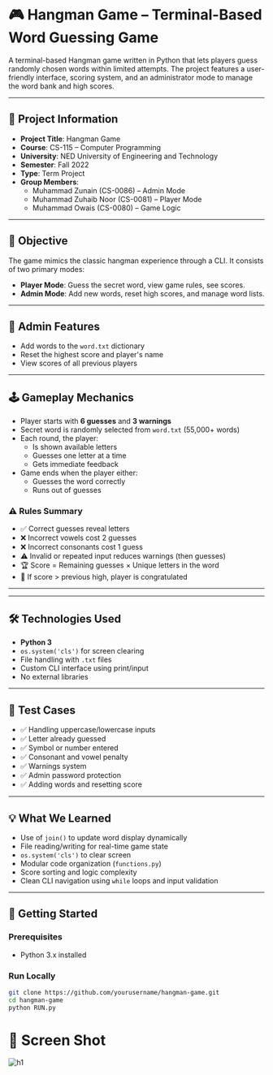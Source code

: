 
# 🎮 Hangman Game – Terminal-Based Word Guessing Game

A terminal-based Hangman game written in Python that lets players guess randomly chosen words within limited attempts. The project features a user-friendly interface, scoring system, and an administrator mode to manage the word bank and high scores.

---

## 📘 Project Information

- **Project Title**: Hangman Game
- **Course**: CS-115 – Computer Programming
- **University**: NED University of Engineering and Technology
- **Semester**: Fall 2022
- **Type**: Term Project
- **Group Members**:
  - Muhammad Zunain (CS-0086) – Admin Mode
  - Muhammad Zuhaib Noor (CS-0081) – Player Mode
  - Muhammad Owais (CS-0080) – Game Logic

---

## 🎯 Objective

The game mimics the classic hangman experience through a CLI. It consists of two primary modes:

- **Player Mode**: Guess the secret word, view game rules, see scores.
- **Admin Mode**: Add new words, reset high scores, and manage word lists.

---

## 🔐 Admin Features

- Add words to the `word.txt` dictionary
- Reset the highest score and player's name
- View scores of all previous players

---

## 🕹️ Gameplay Mechanics

- Player starts with **6 guesses** and **3 warnings**
- Secret word is randomly selected from `word.txt` (55,000+ words)
- Each round, the player:
  - Is shown available letters
  - Guesses one letter at a time
  - Gets immediate feedback
- Game ends when the player either:
  - Guesses the word correctly
  - Runs out of guesses

### ⚠️ Rules Summary

- ✅ Correct guesses reveal letters
- ❌ Incorrect vowels cost 2 guesses
- ❌ Incorrect consonants cost 1 guess
- ⚠️ Invalid or repeated input reduces warnings (then guesses)
- 🏆 Score = Remaining guesses × Unique letters in the word
- 🎉 If score > previous high, player is congratulated

---
---

## 🛠 Technologies Used

- **Python 3**
- `os.system('cls')` for screen clearing
- File handling with `.txt` files
- Custom CLI interface using print/input
- No external libraries

---

## 🧪 Test Cases

- ✅ Handling uppercase/lowercase inputs
- ✅ Letter already guessed
- ✅ Symbol or number entered
- ✅ Consonant and vowel penalty
- ✅ Warnings system
- ✅ Admin password protection
- ✅ Adding words and resetting score

---

## 💡 What We Learned

- Use of `join()` to update word display dynamically
- File reading/writing for real-time game state
- `os.system('cls')` to clear screen
- Modular code organization (`functions.py`)
- Score sorting and logic complexity
- Clean CLI navigation using `while` loops and input validation

---

## 🚀 Getting Started

### Prerequisites

- Python 3.x installed

### Run Locally

```bash
git clone https://github.com/yourusername/hangman-game.git
cd hangman-game
python RUN.py
```


# 📸 Screen Shot

![h1](https://github.com/Muhammad-Zunain/Hangman-Game/assets/146370860/8be267af-0e22-4c8a-af32-816478d6ec68)

